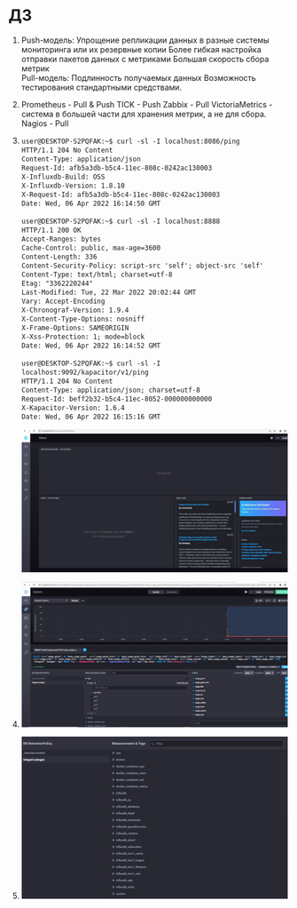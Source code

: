 # ДЗ


1.  
    Push-модель:
        Упрощение репликации данных в разные системы мониторинга или их резервные копии 
        Более гибкая настройка отправки пакетов данных с  метриками 
        Большая скорость сбора метрик  
    Pull-модель:
        Подлинность получаемых данных
        Возможность тестирования стандартными средствами.

1.
    Prometheus - Pull & Push
    TICK - Push
    Zabbix - Pull
    VictoriaMetrics - система в большей части для хранения метрик, а не для сбора.
    Nagios - Pull
1.   
    ```
    user@DESKTOP-S2PQFAK:~$ curl -sl -I localhost:8086/ping
    HTTP/1.1 204 No Content
    Content-Type: application/json
    Request-Id: afb5a3db-b5c4-11ec-808c-0242ac130003
    X-Influxdb-Build: OSS
    X-Influxdb-Version: 1.8.10
    X-Request-Id: afb5a3db-b5c4-11ec-808c-0242ac130003
    Date: Wed, 06 Apr 2022 16:14:50 GMT

    user@DESKTOP-S2PQFAK:~$ curl -sl -I localhost:8888
    HTTP/1.1 200 OK
    Accept-Ranges: bytes
    Cache-Control: public, max-age=3600
    Content-Length: 336
    Content-Security-Policy: script-src 'self'; object-src 'self'
    Content-Type: text/html; charset=utf-8
    Etag: "3362220244"
    Last-Modified: Tue, 22 Mar 2022 20:02:44 GMT
    Vary: Accept-Encoding
    X-Chronograf-Version: 1.9.4
    X-Content-Type-Options: nosniff
    X-Frame-Options: SAMEORIGIN
    X-Xss-Protection: 1; mode=block
    Date: Wed, 06 Apr 2022 16:14:52 GMT

    user@DESKTOP-S2PQFAK:~$ curl -sl -I localhost:9092/kapacitor/v1/ping
    HTTP/1.1 204 No Content
    Content-Type: application/json; charset=utf-8
    Request-Id: beff2b32-b5c4-11ec-8052-000000000000
    X-Kapacitor-Version: 1.6.4
    Date: Wed, 06 Apr 2022 16:15:16 GMT

    ```
    ![screnshot3](./3.JPG "screnshot3")
 

1.  ![screnshot4](./4.JPG "screnshot4")

1.   ![screnshot5](./5.JPG "screnshot5")
